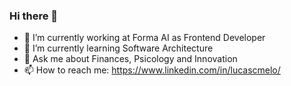 ### Hi there 👋

- 🔭 I’m currently working at Forma AI as Frontend Developer
- 🌱 I’m currently learning Software Architecture
- 💬 Ask me about Finances, Psicology and Innovation 
- 📫 How to reach me: https://www.linkedin.com/in/lucascmelo/
